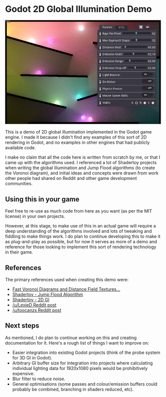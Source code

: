 # Godot 2D Global Illumination Demo

![Preview Image](promo/header.png)

This is a demo of 2D global illumination implemented in the Godot game engine. I made it because I didn't find any examples of this sort of 2D rendering in Godot, and no examples in other engines that had publicly available code.

I make no claim that all the code here is written from scratch by me, or that I came up with the algorithms used. I referenced a lot of Shadertoy projects when writing the global illumination and Jump Flood algorithms (to create the Voronoi diagram), and initial ideas and concepts were drawn from work other people had shared on Reddit and other game development communities.

## Using this in your game

Feel free to re-use as much code from here as you want (as per the MIT license) in your own projects.

However, at this stage, to make use of this in an actual game will require a deep understanding of the algorithms involved and lots of tweaking and fiddling to make things work. I do plan to continue developing this to make it as plug-and-play as possible, but for now it serves as more of a demo and reference for those looking to implement this sort of rendering technology in their game.

## References

The primary references used when creating this demo were:

* [Fast Voronoi Diagrams and Distance Field Textures...](https://blog.demofox.org/2016/02/29/fast-voronoi-diagrams-and-distance-dield-textures-on-the-gpu-with-the-jump-flooding-algorithm/)
* [Shadertoy - Jump Flood Algorithm](https://www.shadertoy.com/view/Mdy3DK)
* [Shadertoy - 2D GI](https://www.shadertoy.com/view/lltcRN)
* [/u/LexieD Reddit post](https://www.reddit.com/r/Unity3D/comments/8nbvph/wip_custom_realtime_2d_gi_in_unity3d/?st=jhtqlpti&sh=0a3bc7e8)
* [/u/toocanzs Reddit post](https://www.reddit.com/r/gamedev/comments/91mwrh/infinity_2d_lights_with_shadows_gi/)

## Next steps

As mentioned, I do plan to continue working on this and creating documentation for it. Here's a rough list of things I want to improve on:

* Easier integration into existing Godot projects (think of the probe system for 3D GI in Godot).
* Arbitrary GI buffer size for integration into projects where calculating individual lighting data for 1920x1080 pixels would be prohibitively expensive.
* Blur filter to reduce noise.
* General optimisations (some passes and colour/emission buffers could probably be combined, branching in shaders reduced, etc).